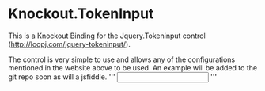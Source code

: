 Knockout.TokenInput
===================

This is a Knockout Binding for the Jquery.Tokeninput control (http://loopj.com/jquery-tokeninput/). 

The control is very simple to use and allows any of the configurations mentioned in the website above to be used. An example will be added to the git repo soon as will a jsfiddle.
'''
<input type="text" data-bind="ko_tokenInput: list,
    settings: {
        url: '/api/SampleDataApi/TokenSearch/',
        disabled: false,
        minChars: 2,
        queryParam: q,
    }
"/>
'''


